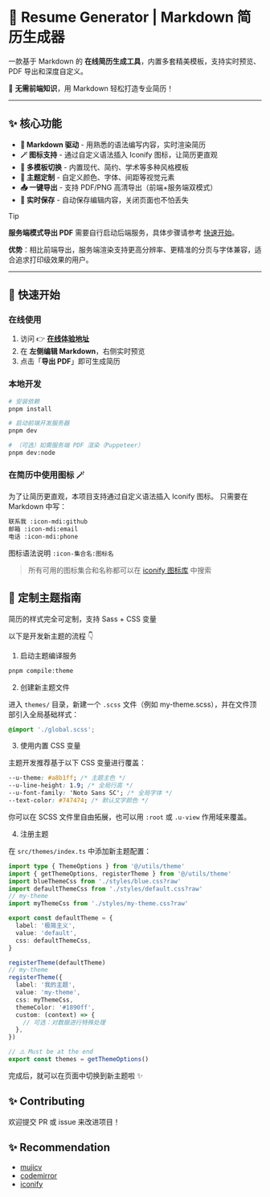 # 🧾 Resume Generator | Markdown 简历生成器

一款基于 Markdown 的 **在线简历生成工具**，内置多套精美模板，支持实时预览、PDF 导出和深度自定义。

🚀 **无需前端知识**，用 Markdown 轻松打造专业简历！

---

## ✨ 核心功能

- **📝 Markdown 驱动** - 用熟悉的语法编写内容，实时渲染简历
- **🪄 图标支持** - 通过自定义语法插入 Iconify 图标，让简历更直观
- **🎨 多模板切换** - 内置现代、简约、学术等多种风格模板
- **🌈 主题定制** - 自定义颜色、字体、间距等视觉元素
- **📤 一键导出** - 支持 PDF/PNG 高清导出（前端+服务端双模式）
- **💾 实时保存** - 自动保存编辑内容，关闭页面也不怕丢失

> [!TIP]
> **服务端模式导出 PDF** 需要自行启动后端服务，具体步骤请参考 [快速开始](#-快速开始)。
> 
> **优势**：相比前端导出，服务端渲染支持更高分辨率、更精准的分页与字体兼容，适合追求打印级效果的用户。

---

## 🚀 快速开始

### 在线使用

1. 访问 👉 [**在线体验地址**](https://resume-doyuli.vercel.app/)
2. 在 **左侧编辑 Markdown**，右侧实时预览
3. 点击「**导出 PDF**」即可生成简历

### 本地开发

```bash
# 安装依赖
pnpm install

# 启动前端开发服务器
pnpm dev

# （可选）如需服务端 PDF 渲染（Puppeteer）
pnpm dev:node
```

### 在简历中使用图标 🪄

为了让简历更直观，本项目支持通过自定义语法插入 Iconify 图标。
只需要在 Markdown 中写：

```md
联系我 :icon-mdi:github
邮箱 :icon-mdi:email
电话 :icon-mdi:phone
```

图标语法说明 `:icon-集合名:图标名`

> 所有可用的图标集合和名称都可以在 [iconify 图标库](https://icon-sets.iconify.design/) 中搜索

## 🎨 定制主题指南

简历的样式完全可定制，支持 Sass + CSS 变量

以下是开发新主题的流程 👇

1. 启动主题编译服务

```bash
pnpm compile:theme
```

2. 创建新主题文件

进入 `themes/` 目录，新建一个 `.scss` 文件（例如 my-theme.scss），并在文件顶部引入全局基础样式：

```scss
@import './global.scss';
```

3. 使用内置 CSS 变量

主题开发推荐基于以下 CSS 变量进行覆盖：

```css
--u-theme: #a8b1ff; /* 主题主色 */
--u-line-height: 1.9; /* 全局行高 */
--u-font-family: 'Noto Sans SC'; /* 全局字体 */
--text-color: #747474; /* 默认文字颜色 */
```

你可以在 SCSS 文件里自由拓展，也可以用 `:root` 或 `.u-view` 作用域来覆盖。

4. 注册主题

在 `src/themes/index.ts` 中添加新主题配置：

```ts
import type { ThemeOptions } from '@/utils/theme'
import { getThemeOptions, registerTheme } from '@/utils/theme'
import blueThemeCss from './styles/blue.css?raw'
import defaultThemeCss from './styles/default.css?raw'
// my-theme
import myThemeCss from './styles/my-theme.css?raw'

export const defaultTheme = {
  label: '极简主义',
  value: 'default',
  css: defaultThemeCss,
}

registerTheme(defaultTheme)
// my-theme
registerTheme({
  label: '我的主题',
  value: 'my-theme',
  css: myThemeCss,
  themeColor: '#1890ff',
  custom: (context) => {
    // 可选：对数据进行特殊处理
  },
})

// ⚠️ Must be at the end
export const themes = getThemeOptions()
```

完成后，就可以在页面中切换到新主题啦 ✨

## ✨ Contributing

欢迎提交 PR 或 issue 来改进项目！

## ✨ Recommendation

- [mujicv](https://www.mujicv.com/)
- [codemirror](https://codemirror.net/)
- [iconify](https://iconify.design/)
